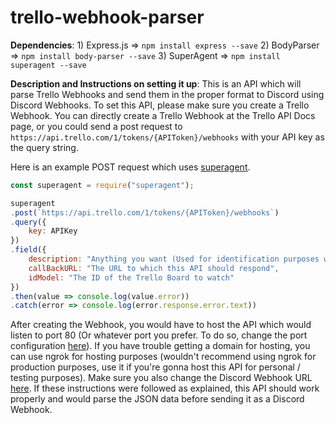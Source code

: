 # trello-webhook-parser

**Dependencies**:
    1) Express.js => `npm install express --save`
    2) BodyParser => `npm install body-parser --save`
    3) SuperAgent => `npm install superagent --save`

**Description and Instructions on setting it up**:
This is an API which will parse Trello Webhooks and send them in the proper format to Discord using Discord Webhooks. To set this API, please make sure you create a Trello Webhook. You can directly create a Trello Webhook at the Trello API Docs page, or you could send a post request to `https://api.trello.com/1/tokens/{APIToken}/webhooks` with your API key as the query string.

Here is an example POST request which uses [superagent](http://visionmedia.github.io/superagent).

```js
const superagent = require("superagent");

superagent
.post(`https://api.trello.com/1/tokens/{APIToken}/webhooks`)
.query({
    key: APIKey
})
.field({
    description: "Anything you want (Used for identification purposes when you view the details of a Webhook. More info about it here: https://developers.trello.com/v1.0/reference#webhook-object-1",
    callBackURL: "The URL to which this API should respond",
    idModel: "The ID of the Trello Board to watch"
})
.then(value => console.log(value.error))
.catch(error => console.log(error.response.error.text))
```

After creating the Webhook, you would have to host the API which would listen to port 80 (Or whatever port you prefer. To do so, change the port configuration [here](https://github.com/Santhosh-Annamalai/trello-webhook-parser/blob/3d2dd59dea0f7183421eb04ee6598bd0aaf8731f/app.js#L9)). If you have trouble getting a domain for hosting, you can use ngrok for hosting purposes (wouldn't recommend using ngrok for production purposes, use it if you're gonna host this API for personal / testing purposes). Make sure you also change the Discord Webhook URL [here](https://github.com/Santhosh-Annamalai/trello-webhook-parser/blob/3d2dd59dea0f7183421eb04ee6598bd0aaf8731f/app.js#L5). If these instructions were followed as explained, this API should work properly and would parse the JSON data before sending it as a Discord Webhook.